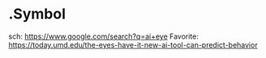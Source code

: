 # .Symbol
sch: https://www.google.com/search?q=ai+eye Favorite: https://today.umd.edu/the-eyes-have-it-new-ai-tool-can-predict-behavior
